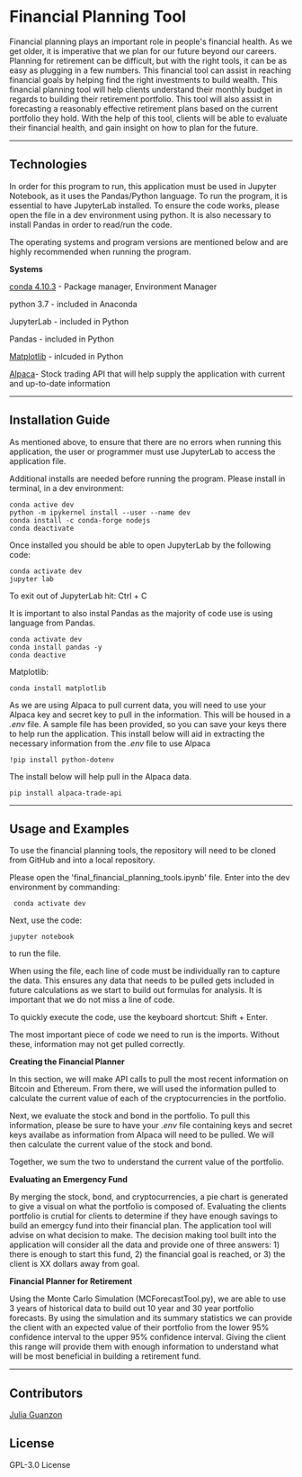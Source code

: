 # Financial Planning Tool

Financial planning plays an important role in people's financial health. As we get older, it is imperative that we plan for our future beyond our careers. Planning for retirement can be difficult, but with the right tools, it can be as easy as plugging in a few numbers. This financial tool can assist in reaching financial goals by helping find the right investments to build wealth. This financial planning tool will help clients understand their monthly budget in regards to building their retirement portfolio. This tool will also assist in forecasting a reasonably effective retirement plans based on the current portfolio they hold. With the help of this tool, clients will be able to evaluate their financial health, and gain insight on how to plan for the future.

---

## Technologies

In order for this program to run, this application must be used in Jupyter Notebook, as it uses the Pandas/Python language. To run the program, it is essential to have JupyterLab installed. To ensure the code works, please open the file in a dev environment using python. It is also necessary to install Pandas in order to read/run the code.

The operating systems and program versions are mentioned below and are highly recommended when running the program.

**Systems**

[conda 4.10.3](https://docs.anaconda.com/anaconda/install/index.html) - Package manager, Environment Manager

python 3.7 - included in Anaconda

JupyterLab - included in Python 

Pandas - included in Python

[Matplotlib](https://matplotlib.org/stable/users/installing.html) - inlcuded in Python

[Alpaca](https://app.alpaca.markets/login)- Stock trading API that will help supply the application with current and up-to-date information


---

## Installation Guide

As mentioned above, to ensure that there are no errors when running this application, the user or programmer must use JupyterLab to access the application file. 

Additional installs are needed before running the program. Please install in terminal, in a dev environment:

```JupyterLab
conda active dev
python -m ipykernel install --user --name dev
conda install -c conda-forge nodejs
conda deactivate

```
Once installed you should be able to open JupyterLab by the following code:

```
conda activate dev
jupyter lab
```

To exit out of JupyterLab hit: Ctrl + C

It is important to also instal Pandas as the majority of code use is using language from Pandas.

```Pandas
conda activate dev
conda install pandas -y
conda deactive
```

Matplotlib:

```
conda install matplotlib
```


As we are using Alpaca to pull current data, you will need to use your Alpaca key and secret key to pull in the information. This will be housed in a *.env* file. A sample file has been provided, so you can save your keys there to help run the application. This install below will aid in extracting the necessary information from the *.env* file to use Alpaca

```
!pip install python-dotenv
```

The install below will help pull in the Alpaca data.

```
pip install alpaca-trade-api
```


---

## Usage and Examples

To use the financial planning tools, the repository will need to be cloned from GitHub and into a local repository.

Please open the 'final_financial_planning_tools.ipynb' file. Enter into the dev environment by commanding: 

```
 conda activate dev
```
Next, use the code:

```
jupyter notebook
```
to run the file.


When using the file, each line of code must be individually ran to capture the data. This ensures any data that needs to be pulled gets included in future calculations as we start to build out formulas for analysis. It is important that we do not miss a line of code.

To quickly execute the code, use the keyboard shortcut: Shift + Enter.

The most important piece of code we need to run is the imports. Without these, information may not get pulled correctly.


**Creating the Financial Planner**

In this section, we will make API calls to pull the most recent information on Bitcoin and Ethereum. From there, we will used the information pulled to calculate the current value of each of the cryptocurrencies in the portfolio. 

Next, we evaluate the stock and bond in the portfolio. To pull this information, please be sure to have your *.env* file containing keys and secret keys availabe as information from Alpaca will need to be pulled. We will then calculate the current value of the stock and bond.

Together, we sum the two to understand the current value of the portfolio.




**Evaluating an Emergency Fund**

By merging the stock, bond, and cryptocurrencies, a pie chart is generated to give a visual on what the portfolio is composed of. Evaluating the clients portfolio is crutial for clients to determine if they have enough savings to build an emergcy fund into their financial plan. The application tool will advise on what decision to make. The decision making tool built into the application will consider all the data and provide one of three answers: 1) there is enough to start this fund, 2) the financial goal is reached, or 3) the client is XX dollars away from goal.



**Financial Planner for Retirement**

Using the Monte Carlo Simulation (MCForecastTool.py), we are able to use 3 years of historical data to build out 10 year and 30 year portfolio forecasts. By using the simulation and its summary statistics we can provide the client with an expected value of their portfolio from the lower 95% confidence interval to the upper 95% confidence interval. Giving the client this range will provide them with enough information to understand what will be most beneficial in building a retirement fund.


---

## Contributors

[Julia Guanzon](www.linkedin.com/in/julia-guanzon)

## License

GPL-3.0 License
